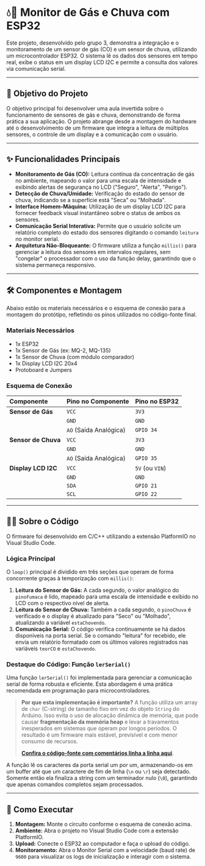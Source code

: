 # 💧💨 Monitor de Gás e Chuva com ESP32

Este projeto, desenvolvido pelo grupo 3, demonstra a integração e o monitoramento de um sensor de gás (CO) e um sensor de chuva, utilizando um microcontrolador ESP32. O sistema lê os dados dos sensores em tempo real, exibe o status em um display LCD I2C e permite a consulta dos valores via comunicação serial.

---

## 🎯 Objetivo do Projeto

O objetivo principal foi desenvolver uma aula invertida sobre o funcionamento de sensores de gás e chuva, demonstrando de forma prática a sua aplicação. O projeto abrange desde a montagem do hardware até o desenvolvimento de um firmware que integra a leitura de múltiplos sensores, o controle de um display e a comunicação com o usuário.

---

## ✨ Funcionalidades Principais

*   **Monitoramento de Gás (CO):** Leitura contínua da concentração de gás no ambiente, mapeando o valor para uma escala de intensidade e exibindo alertas de segurança no LCD ("Seguro", "Alerta", "Perigo").
*   **Detecção de Chuva/Umidade:** Verificação do estado do sensor de chuva, indicando se a superfície está "Seca" ou "Molhada".
*   **Interface Homem-Máquina:** Utilização de um display LCD I2C para fornecer feedback visual instantâneo sobre o status de ambos os sensores.
*   **Comunicação Serial Interativa:** Permite que o usuário solicite um relatório completo do estado dos sensores digitando o comando `leitura` no monitor serial.
*   **Arquitetura Não-Bloqueante:** O firmware utiliza a função `millis()` para gerenciar a leitura dos sensores em intervalos regulares, sem "congelar" o processador com o uso da função delay, garantindo que o sistema permaneça responsivo.

---

## 🛠️ Componentes e Montagem

Abaixo estão os materiais necessários e o esquema de conexão para a montagem do protótipo, refletindo os pinos utilizados no código-fonte final.

### Materiais Necessários
*   1x ESP32
*   1x Sensor de Gás (ex: MQ-2, MQ-135)
*   1x Sensor de Chuva (com módulo comparador)
*   1x Display LCD I2C 20x4
*   Protoboard e Jumpers

### Esquema de Conexão

| Componente | Pino no Componente | Pino no ESP32 |
| :--- | :--- | :--- |
| **Sensor de Gás** | `VCC` | `3V3` |
| | `GND` | `GND` |
| | `AO` (Saída Analógica) | `GPIO 34` |
| **Sensor de Chuva** | `VCC` | `3V3` |
| | `GND` | `GND` |
| | `AO` (Saída Analógica) | `GPIO 35` |
| **Display LCD I2C** | `VCC` | `5V` (ou `VIN`) |
| | `GND` | `GND` |
| | `SDA` | `GPIO 21` |
| | `SCL` | `GPIO 22` |

---

## 👨‍💻 Sobre o Código

O firmware foi desenvolvido em C/C++ utilizando a extensão PlatformIO no Visual Studio Code.

### Lógica Principal

O `loop()` principal é dividido em três seções que operam de forma concorrente graças à temporização com `millis()`:

1.  **Leitura do Sensor de Gás:** A cada segundo, o valor analógico do `pinoFumaca` é lido, mapeado para uma escala de intensidade e exibido no LCD com o respectivo nível de alerta.
2.  **Leitura do Sensor de Chuva:** Também a cada segundo, o `pinoChuva` é verificado e o display é atualizado para "Seco" ou "Molhado", atualizando a variável `estaChovendo`.
3.  **Comunicação Serial:** O código verifica continuamente se há dados disponíveis na porta serial. Se o comando "leitura" for recebido, ele envia um relatório formatado com os últimos valores registrados nas variáveis `teorCO` e `estaChovendo`.

### Destaque do Código: Função `lerSerial()`

Uma função `lerSerial()` foi implementada para gerenciar a comunicação serial de forma robusta e eficiente. Esta abordagem é uma prática recomendada em programação para microcontroladores.

> **Por que esta implementação é importante?**
> A função utiliza um array de `char` (C-string) de tamanho fixo em vez do objeto `String` do Arduino. Isso evita o uso de alocação dinâmica de memória, que pode causar **fragmentação da memória heap** e levar a travamentos inesperados em sistemas que operam por longos períodos. O resultado é um firmware mais estável, previsível e com menor consumo de recursos.
>
> **[Confira o código-fonte com comentários linha a linha aqui](https://github.com/Isaque-Codes/SENAI---Desenvolvimento-de-Sistemas/blob/main/Projetos/Sensores%20de%20G%C3%A1s%20e%20Chuva/C%C3%B3digo/src/main.cpp )**.

A função lê os caracteres da porta serial um por um, armazenando-os em um buffer até que um caractere de fim de linha (`\n` ou `\r`) seja detectado. Somente então ela finaliza a string com um terminador nulo (`\0`), garantindo que apenas comandos completos sejam processados.

---

## 🚀 Como Executar

1.  **Montagem:** Monte o circuito conforme o esquema de conexão acima.
2.  **Ambiente:** Abra o projeto no Visual Studio Code com a extensão PlatformIO.
3.  **Upload:** Conecte o ESP32 ao computador e faça o upload do código.
4.  **Monitoramento:** Abra o Monitor Serial com a velocidade (baud rate) de `9600` para visualizar os logs de inicialização e interagir com o sistema.